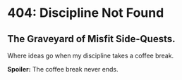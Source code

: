 # 404: Discipline Not Found

## The Graveyard of Misfit Side-Quests.

Where ideas go when my discipline takes a coffee break.

**Spoiler:** The coffee break never ends.
